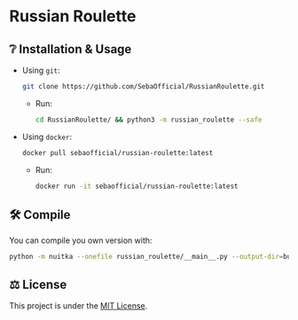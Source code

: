 # Russian Roulette

## ❔ Installation & Usage
* Using `git`:
    ```bash
    git clone https://github.com/SebaOfficial/RussianRoulette.git
    ```

    - Run:
        ```bash
        cd RussianRoulette/ && python3 -m russian_roulette --safe
        ```

* Using `docker`:
    ```bash
    docker pull sebaofficial/russian-roulette:latest
    ```

    - Run:
        ```bash
        docker run -it sebaofficial/russian-roulette:latest
        ```

## 🛠 Compile
You can compile you own version with:
```bash
python -m nuitka --onefile russian_roulette/__main__.py --output-dir=build --output-filename=russian_roulette
```

## ⚖️ License
This project is under the [MIT License](https://github.com/SebaOfficial/RussianRoulette/blob/main/LICENSE).
